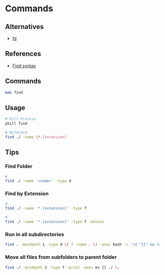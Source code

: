 # Commands

## Alternatives

- [fd](/fd.md)

## References

- [Find syntax](<https://en.wikipedia.org/wiki/Find_(Unix)#Find_syntax>)

## Commands

```sh
man find
```

## Usage

```sh
# Kill Process
pkill find

# Wildcard
find ./ -name \*.[extension]
```

## Tips

### Find Folder

```sh
#
find ./ -name '<name>' -type d
```

### Find by Extension

```sh
#
find ./ -name '*.[extension]' -type f

#
find ./ -name '*.[extension]' -type f -delete
```

### Run in all subdirectories

```sh
find . -maxdepth 1 -type d \( ! -name . \) -exec bash -c 'cd "{}" && [command]' \;
```

### Move all files from subfolders to parent folder

```sh
find ./ -mindepth 2 -type f -print -exec mv {} ./ \;
```

<!-- ###

```sh
find . -type f -exec /bin/sh -c 'echo "{}"' \;
find . -exec /bin/sh -c {}/"${name}" \;
``` -->
